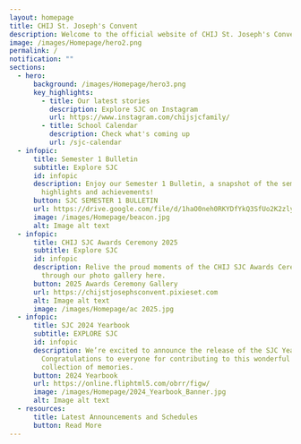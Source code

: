 ```yaml
---
layout: homepage
title: CHIJ St. Joseph's Convent
description: Welcome to the official website of CHIJ St. Joseph's Convent.
image: /images/Homepage/hero2.png
permalink: /
notification: ""
sections:
  - hero:
      background: /images/Homepage/hero3.png
      key_highlights:
        - title: Our latest stories
          description: Explore SJC on Instagram
          url: https://www.instagram.com/chijsjcfamily/
        - title: School Calendar
          description: Check what's coming up
          url: /sjc-calendar
  - infopic:
      title: Semester 1 Bulletin
      subtitle: Explore SJC
      id: infopic
      description: Enjoy our Semester 1 Bulletin, a snapshot of the semester’s
        highlights and achievements!
      button: SJC SEMESTER 1 BULLETIN
      url: https://drive.google.com/file/d/1haO0neh0RKYDfYkQ3SfUo2K2zly7UU3b/view?usp=sharing
      image: /images/Homepage/beacon.jpg
      alt: Image alt text
  - infopic:
      title: CHIJ SJC Awards Ceremony 2025
      subtitle: Explore SJC
      id: infopic
      description: Relive the proud moments of the CHIJ SJC Awards Ceremony 2025
        through our photo gallery here.
      button: 2025 Awards Ceremony Gallery
      url: https://chijstjosephsconvent.pixieset.com
      alt: Image alt text
      image: /images/Homepage/ac 2025.jpg
  - infopic:
      title: SJC 2024 Yearbook
      subtitle: EXPLORE SJC
      id: infopic
      description: We’re excited to announce the release of the SJC Yearbook 2024!
        Congratulations to everyone for contributing to this wonderful
        collection of memories.
      button: 2024 Yearbook
      url: https://online.fliphtml5.com/obrr/figw/
      image: /images/Homepage/2024_Yearbook_Banner.jpg
      alt: Image alt text
  - resources:
      title: Latest Announcements and Schedules
      button: Read More
---
```

